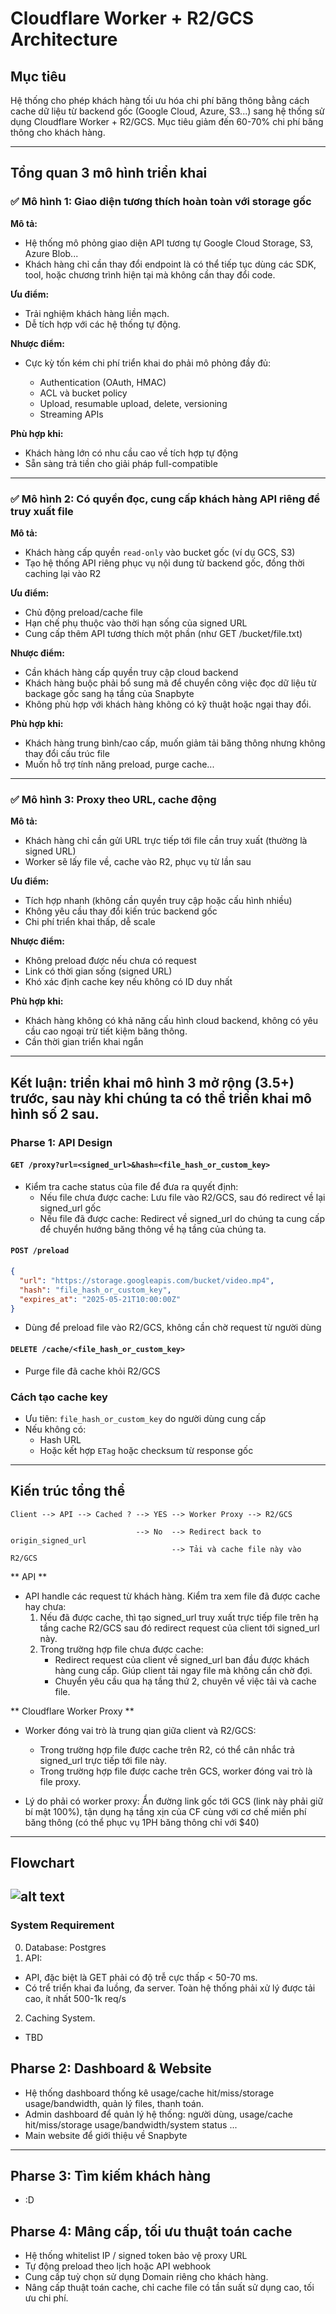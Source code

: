 # Cloudflare Worker + R2/GCS Architecture

## Mục tiêu

Hệ thống cho phép khách hàng tối ưu hóa chi phí băng thông bằng cách cache dữ liệu từ backend gốc (Google Cloud, Azure, S3...) sang hệ thống sử dụng Cloudflare Worker + R2/GCS. Mục tiêu giảm đến 60-70% chi phí băng thông cho khách hàng.

---

## Tổng quan 3 mô hình triển khai

### ✅ Mô hình 1: Giao diện tương thích hoàn toàn với storage gốc

**Mô tả:**

* Hệ thống mô phỏng giao diện API tương tự Google Cloud Storage, S3, Azure Blob...
* Khách hàng chỉ cần thay đổi endpoint là có thể tiếp tục dùng các SDK, tool, hoặc chương trình hiện tại mà không cần thay đổi code.

**Ưu điểm:**

* Trải nghiệm khách hàng liền mạch.
* Dễ tích hợp với các hệ thống tự động.

**Nhược điểm:**

* Cực kỳ tốn kém chi phí triển khai do phải mô phỏng đầy đủ:

  * Authentication (OAuth, HMAC)
  * ACL và bucket policy
  * Upload, resumable upload, delete, versioning
  * Streaming APIs

**Phù hợp khi:**

* Khách hàng lớn có nhu cầu cao về tích hợp tự động
* Sẵn sàng trả tiền cho giải pháp full-compatible

---

### ✅ Mô hình 2: Có quyền đọc, cung cấp khách hàng API riêng để truy xuất file

**Mô tả:**

* Khách hàng cấp quyền `read-only` vào bucket gốc (ví dụ GCS, S3)
* Tạo hệ thống API riêng phục vụ nội dung từ backend gốc, đồng thời caching lại vào R2

**Ưu điểm:**

* Chủ động preload/cache file
* Hạn chế phụ thuộc vào thời hạn sống của signed URL
* Cung cấp thêm API tương thích một phần (như GET /bucket/file.txt)

**Nhược điểm:**

* Cần khách hàng cấp quyền truy cập cloud backend
* Khách hàng buộc phải bổ sung mã để chuyển công việc đọc dữ liệu từ backage gốc sang hạ tầng của Snapbyte
* Không phù hợp với khách hàng không có kỹ thuật hoặc ngại thay đổi.

**Phù hợp khi:**

* Khách hàng trung bình/cao cấp, muốn giảm tải băng thông nhưng không thay đổi cấu trúc file
* Muốn hỗ trợ tính năng preload, purge cache...

---

### ✅ Mô hình 3: Proxy theo URL, cache động

**Mô tả:**

* Khách hàng chỉ cần gửi URL trực tiếp tới file cần truy xuất (thường là signed URL)
* Worker sẽ lấy file về, cache vào R2, phục vụ từ lần sau

**Ưu điểm:**

* Tích hợp nhanh (không cần quyền truy cập hoặc cấu hình nhiều)
* Không yêu cầu thay đổi kiến trúc backend gốc
* Chi phí triển khai thấp, dễ scale

**Nhược điểm:**

* Không preload được nếu chưa có request
* Link có thời gian sống (signed URL)
* Khó xác định cache key nếu không có ID duy nhất

**Phù hợp khi:**

* Khách hàng không có khả năng cấu hình cloud backend, không có yêu cầu cao ngoại trừ tiết kiệm băng thông.
* Cần thời gian triển khai ngắn

---

## Kết luận: triển khai mô hình 3 mở rộng (3.5+) trước, sau này khi chúng ta có thể triển khai mô hình số 2 sau.

### Pharse 1: API Design

#### `GET /proxy?url=<signed_url>&hash=<file_hash_or_custom_key>`

* Kiểm tra cache status của file để đưa ra quyết định:
  * Nếu file chưa được cache: Lưu file vào R2/GCS, sau đó redirect về lại signed_url gốc
  * Nếu file đã được cache: Redirect về signed_url do chúng ta cung cấp để chuyển hướng băng thông về hạ tầng của chúng ta.

#### `POST /preload`

```json
{
  "url": "https://storage.googleapis.com/bucket/video.mp4",
  "hash": "file_hash_or_custom_key",
  "expires_at": "2025-05-21T10:00:00Z"
}
```

* Dùng để preload file vào R2/GCS, không cần chờ request từ người dùng

#### `DELETE /cache/<file_hash_or_custom_key>`

* Purge file đã cache khỏi R2/GCS

### Cách tạo cache key

* Ưu tiên: `file_hash_or_custom_key` do người dùng cung cấp
* Nếu không có:
  * Hash URL
  * Hoặc kết hợp `ETag` hoặc checksum từ response gốc

---

## Kiến trúc tổng thể

```text
Client --> API --> Cached ? --> YES --> Worker Proxy --> R2/GCS

                            --> No  --> Redirect back to origin_signed_url
                                    --> Tải và cache file này vào R2/GCS
```

** API **
- API handle các request từ khách hàng. Kiểm tra xem file đã được cache hay chưa:
  1. Nếu đã được cache, thì tạo signed_url truy xuất trực tiếp file trên hạ tầng cache R2/GCS sau đó redirect request của client tới signed_url này.
  2. Trong trường hợp file chưa được cache:
     - Redirect request của client về signed_url ban đầu được khách hàng cung cấp. Giúp client tải ngay file mà không cần chờ đợi.
     - Chuyển yêu cầu qua hạ tầng thứ 2, chuyên về việc tải và cache file.

** Cloudflare Worker Proxy **
- Worker đóng vai trò là trung qian giữa client và R2/GCS:
  - Trong trường hợp file được cache trên R2, có thể cân nhắc trả signed_url trực tiếp tới file này.
  - Trong trường hợp file được cache trên GCS, worker đóng vai trò là file proxy.

- Lý do phải có worker proxy: Ẩn đường link gốc tới GCS (link này phải giữ bí mật 100%), tận dụng hạ tầng xịn của CF cùng với cơ chế miến phí băng thông (có thể phục vụ 1PH băng thông chỉ với $40)

---
## Flowchart
![alt text](image.png)
---

### System Requirement
0. Database: Postgres
1. API: 
- API, đặc biệt là GET phải có độ trễ cực thấp < 50-70 ms.
- Có trể triển khai đa luồng, đa server. Toàn hệ thống phải xử lý được tải cao, ít nhất 500-1k req/s

2. Caching System.
- TBD

## Pharse 2: Dashboard & Website

* Hệ thống dashboard thống kê usage/cache hit/miss/storage usage/bandwidth, quản lý files, thanh toán.
* Admin dashboard để quản lý hệ thống: người dùng, usage/cache hit/miss/storage usage/bandwidth/system status ...
* Main website để giới thiệu về Snapbyte

---

## Pharse 3: Tìm kiếm khách hàng

* :D

## Pharse 4: Mâng cấp, tối ưu thuật toán cache

* Hệ thống whitelist IP / signed token bảo vệ proxy URL
* Tự động preload theo lịch hoặc API webhook
* Cung cấp tuỳ chọn sử dụng Domain riêng cho khách hàng.
* Nâng cấp thuật toán cache, chỉ cache file có tần suất sử dụng cao, tối ưu chi phí.
